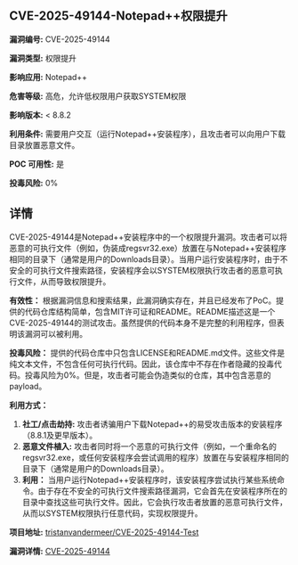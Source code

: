 ## CVE-2025-49144-Notepad++权限提升

**漏洞编号:** CVE-2025-49144

**漏洞类型:** 权限提升

**影响应用:** Notepad++

**危害等级:** 高危，允许低权限用户获取SYSTEM权限

**影响版本:** < 8.8.2

**利用条件:** 需要用户交互（运行Notepad++安装程序），且攻击者可以向用户下载目录放置恶意文件。

**POC 可用性:** 是

**投毒风险:** 0%

## 详情

CVE-2025-49144是Notepad++安装程序中的一个权限提升漏洞。攻击者可以将恶意的可执行文件（例如，伪装成regsvr32.exe）放置在与Notepad++安装程序相同的目录下（通常是用户的Downloads目录）。当用户运行安装程序时，由于不安全的可执行文件搜索路径，安装程序会以SYSTEM权限执行攻击者的恶意可执行文件，从而导致权限提升。

**有效性：**
根据漏洞信息和搜索结果，此漏洞确实存在，并且已经发布了PoC。提供的代码仓库结构简单，包含MIT许可证和README。README描述这是一个CVE-2025-49144的测试攻击。虽然提供的代码本身不是完整的利用程序，但表明该漏洞可以被利用。

**投毒风险：**
提供的代码仓库中只包含LICENSE和README.md文件。这些文件是纯文本文件，不包含任何可执行代码。因此，该仓库中不存在作者隐藏的投毒代码。投毒风险为0%。但是，攻击者可能会伪造类似的仓库，其中包含恶意的payload。

**利用方式：**
1.  **社工/点击劫持:** 攻击者诱骗用户下载Notepad++的易受攻击版本的安装程序（8.8.1及更早版本）。
2.  **恶意文件植入:** 攻击者同时将一个恶意的可执行文件（例如，一个重命名的regsvr32.exe，或任何安装程序会尝试调用的程序）放置在与安装程序相同的目录下（通常是用户的Downloads目录）。
3.  **利用：** 当用户运行Notepad++安装程序时，该安装程序尝试执行某些系统命令。由于存在不安全的可执行文件搜索路径漏洞，它会首先在安装程序所在的目录中查找这些可执行文件。因此，它会执行攻击者放置的恶意可执行文件，从而以SYSTEM权限执行任意代码，实现权限提升。

**项目地址:** [tristanvandermeer/CVE-2025-49144-Test](https://github.com/tristanvandermeer/CVE-2025-49144-Test)

**漏洞详情:** [CVE-2025-49144](https://nvd.nist.gov/vuln/detail/CVE-2025-49144)